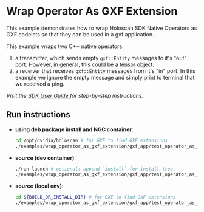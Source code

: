 # Wrap Operator As GXF Extension

This example demonstrates how to wrap Holoscan SDK Native Operators as GXF codelets so that they can be used in a gxf application.

This example wraps two C++ native operators:
  1. a transmitter, which sends empty `gxf::Entity` messages to it's "out" port.
     However, in general, this could be a tensor object.
  2. a receiver that receives `gxf::Entity` messages from it's "in" port.
     In this example we ignore the empty message and simply print to terminal that we received a ping.

*Visit the [SDK User Guide](https://docs.nvidia.com/holoscan/sdk-user-guide/gxf/gxf_wrap_holoscan.html) for step-by-step instructions.*

## Run instructions

* **using deb package install and NGC container**:
  ```bash
  cd /opt/nvidia/holoscan # for GXE to find GXF extensions
  ./examples/wrap_operator_as_gxf_extension/gxf_app/test_operator_as_gxf_ext
  ```
* **source (dev container)**:
  ```bash
  ./run launch # optional: append `install` for install tree
  ./examples/wrap_operator_as_gxf_extension/gxf_app/test_operator_as_gxf_ext
  ```
* **source (local env)**:
  ```bash
  cd ${BUILD_OR_INSTALL_DIR} # for GXE to find GXF extensions
  ./examples/wrap_operator_as_gxf_extension/gxf_app/test_operator_as_gxf_ext
  ```
